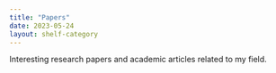 ```yaml
---
title: "Papers"
date: 2023-05-24
layout: shelf-category
---
```

 
Interesting research papers and academic articles related to my field. 